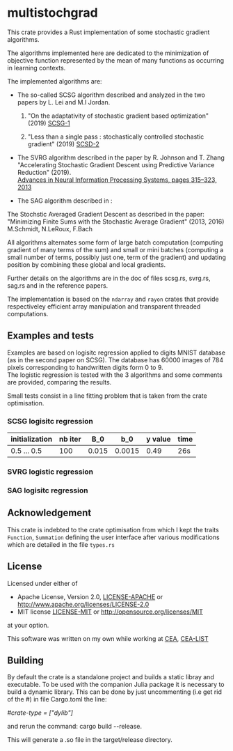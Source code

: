 # multistochgrad

This crate provides a Rust implementation of some stochastic gradient algorithms.

The algorithms implemented here are dedicated to the minimization of objective function represented by the
mean of many functions as occurring in learning contexts.

The implemented algorithms are:

* The so-called SCSG algorithm described and analyzed in the two papers by L. Lei and  M.I Jordan.

    1. "On the adaptativity of stochastic gradient based optimization" (2019)
    [SCSG-1](https://arxiv.org/abs/1904.04480)

    2. "Less than a single pass : stochastically controlled stochastic gradient" (2019)
    [SCSD-2](https://arxiv.org/abs/1609.03261)

* The SVRG algorithm described in the paper by R. Johnson and T. Zhang
"Accelerating Stochastic Gradient Descent using Predictive Variance Reduction" (2019).  
[Advances in Neural Information Processing Systems, pages 315–323, 2013](https://papers.nips.cc/paper/4937-accelerating-stochastic-gradient-descent-using-predictive-variance-reduction.pdf)

* The SAG algorithm described in :

The Stochstic Averaged Gradient Descent as described in the paper:
"Minimizing Finite Sums with the Stochastic Average Gradient" (2013, 2016)
M.Schmidt, N.LeRoux, F.Bach

All algorithms alternates some form of large batch computation (computing gradient of many terms of the sum)
and small or mini batches (computing a small number of terms, possibly just one, term of the gradient)
and updating position by combining these global and local gradients.

Further details on the algorithms are in the doc of files scsg.rs, svrg.rs, sag.rs
and in the reference papers.

The implementation is based on the `ndarray` and `rayon` crates that provide respectiveley efficient
array manipulation and transparent threaded computations.

## Examples and tests

Examples are based on logisitc regression applied to digits MNIST database
(as in the second paper on SCSG). The database has 60000 images of 784 pixels corresponding to
handwritten digits form 0 to 9.  
The logistic regression is tested with the 3 algorithms and some comments are provided, comparing the results.

Small tests consist in a line fitting problem that is taken  from the crate optimisation.

### SCSG logisitc regression

|  initialization |  nb iter | B_0   |   b_0     | y value | time |
|  ---            |   ----   |  ---  |   ----    |  ----   | ---  |
|  0.5 ... 0.5    | 100      |0.015  |   0.0015  | 0.49    |  26s  |

### SVRG logistic regression

### SAG logisitc regression

## Acknowledgement

This crate is indebted to the crate optimisation from which I kept the traits `Function`, `Summation`
defining the user interface after various modifications which are detailed in the file ``types.rs``

## License

Licensed under either of

* Apache License, Version 2.0, [LICENSE-APACHE](LICENSE-APACHE) or <http://www.apache.org/licenses/LICENSE-2.0>
* MIT license [LICENSE-MIT](LICENSE-MIT) or <http://opensource.org/licenses/MIT>

at your option.

This software was written on my own while working at [CEA](http://www.cea.fr/), [CEA-LIST](http://www-list.cea.fr/en/)

## Building

By default the crate is a standalone project and builds a static libray and executable.
To be used with the companion Julia package it is necessary to build a dynamic library.
This can be done by just uncommenting (i.e get rid of the #) in file Cargo.toml the line:

*#crate-type = ["dylib"]*

and rerun the command: cargo build --release.

This will generate a .so file in the target/release directory.
